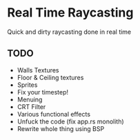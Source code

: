 # Real Time Raycasting

Quick and dirty raycasting done in real time

## TODO
- Walls Textures
- Floor & Ceiling textures
- Sprites
- Fix your timestep!
- Menuing
- CRT Filter
- Various functional effects
- Unfuck the code (fix app.rs monolith)
- Rewrite whole thing using BSP
